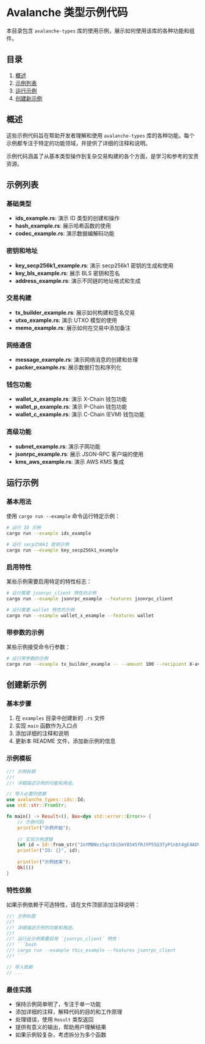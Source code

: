 # Avalanche 类型示例代码

本目录包含 `avalanche-types` 库的使用示例，展示如何使用该库的各种功能和组件。

## 目录

1. [概述](#概述)
2. [示例列表](#示例列表)
3. [运行示例](#运行示例)
4. [创建新示例](#创建新示例)

## 概述

这些示例代码旨在帮助开发者理解和使用 `avalanche-types` 库的各种功能。每个示例都专注于特定的功能领域，并提供了详细的注释和说明。

示例代码涵盖了从基本类型操作到复杂交易构建的各个方面，是学习和参考的宝贵资源。

## 示例列表

### 基础类型

- **ids_example.rs**: 演示 ID 类型的创建和操作
- **hash_example.rs**: 展示哈希函数的使用
- **codec_example.rs**: 演示数据编解码功能

### 密钥和地址

- **key_secp256k1_example.rs**: 演示 secp256k1 密钥的生成和使用
- **key_bls_example.rs**: 展示 BLS 密钥和签名
- **address_example.rs**: 演示不同链的地址格式和生成

### 交易构建

- **tx_builder_example.rs**: 展示如何构建和签名交易
- **utxo_example.rs**: 演示 UTXO 模型的使用
- **memo_example.rs**: 展示如何在交易中添加备注

### 网络通信

- **message_example.rs**: 演示网络消息的创建和处理
- **packer_example.rs**: 展示数据打包和序列化

### 钱包功能

- **wallet_x_example.rs**: 演示 X-Chain 钱包功能
- **wallet_p_example.rs**: 演示 P-Chain 钱包功能
- **wallet_c_example.rs**: 演示 C-Chain (EVM) 钱包功能

### 高级功能

- **subnet_example.rs**: 演示子网功能
- **jsonrpc_example.rs**: 展示 JSON-RPC 客户端的使用
- **kms_aws_example.rs**: 演示 AWS KMS 集成

## 运行示例

### 基本用法

使用 `cargo run --example` 命令运行特定示例：

```bash
# 运行 ID 示例
cargo run --example ids_example

# 运行 secp256k1 密钥示例
cargo run --example key_secp256k1_example
```

### 启用特性

某些示例需要启用特定的特性标志：

```bash
# 运行需要 jsonrpc_client 特性的示例
cargo run --example jsonrpc_example --features jsonrpc_client

# 运行需要 wallet 特性的示例
cargo run --example wallet_x_example --features wallet
```

### 带参数的示例

某些示例接受命令行参数：

```bash
# 运行带参数的示例
cargo run --example tx_builder_example -- --amount 100 --recipient X-avax1...
```

## 创建新示例

### 基本步骤

1. 在 `examples` 目录中创建新的 `.rs` 文件
2. 实现 `main` 函数作为入口点
3. 添加详细的注释和说明
4. 更新本 README 文件，添加新示例的信息

### 示例模板

```rust
//! 示例标题
//!
//! 详细描述示例的功能和用途。

// 导入必要的依赖
use avalanche_types::ids::Id;
use std::str::FromStr;

fn main() -> Result<(), Box<dyn std::error::Error>> {
    // 示例代码
    println!("示例开始");
    
    // 实现示例逻辑
    let id = Id::from_str("2oYMBNsz5qctDi5mY8545fRJYP5SQ3TyP1nbt4gE4AUVza5JRy")?;
    println!("ID: {}", id);
    
    println!("示例结束");
    Ok(())
}
```

### 特性依赖

如果示例依赖于可选特性，请在文件顶部添加注释说明：

```rust
//! 示例标题
//!
//! 详细描述示例的功能和用途。
//!
//! 运行此示例需要启用 `jsonrpc_client` 特性：
//! ```bash
//! cargo run --example this_example --features jsonrpc_client
//! ```

// 导入依赖
// ...
```

### 最佳实践

- 保持示例简单明了，专注于单一功能
- 添加详细的注释，解释代码的目的和工作原理
- 处理错误，使用 `Result` 类型返回
- 提供有意义的输出，帮助用户理解结果
- 如果示例较复杂，考虑拆分为多个函数
